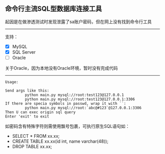 ## 命令行主流SQL型数据库连接工具

起因是在做渗透测试时发现泄露了sa账户密码，但在网上没有找到命令行工具

---

支持：

- [x] MySQL
- [x] SQL Server
- [ ] Oracle

关于Oracle，因为本地没有Oracle环境，暂时没有完成代码

---

```
Usage:

Send args like this:
         python main.py mysql://root:test123@127.0.0.1
         python main.py mysql://root:test123@127.0.0.1:3306
If there are specia symbols in passwd, wrap it with ``:
         python main.py mysql://root:`abc@#123`@127.0.0.1:3306
Then U can exec origin sql query
Enter 'exit' to exit
```

如密码含有特殊字符则需使用飘号包裹，可执行原生SQL语句如：

+ SELECT * FROM xx.xx;
+ CREATE TABLE xx.xx(id int, name varchar(48));
+ DROP TABLE xx.xx;
